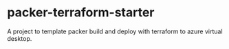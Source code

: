 # packer-terraform-starter
A project to template packer build and deploy with terraform to azure virtual desktop. 
